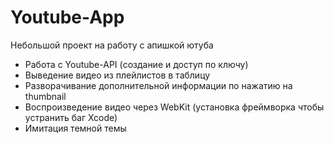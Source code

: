 # Youtube-App

Небольшой проект на работу с апишкой ютуба

- Работа с Youtube-API (создание и доступ по ключу)
- Выведение видео из плейлистов в таблицу 
- Разворачивание дополнительной информации по нажатию на thumbnail
- Воспроизведение видео через WebKit (установка фреймворка чтобы устранить баг Xcode)
- Имитация темной темы 

